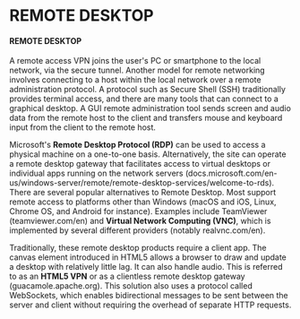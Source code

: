 # REMOTE DESKTOP

#### REMOTE DESKTOP

A remote access VPN joins the user's PC or smartphone to the local network, via the secure tunnel. Another model for remote networking involves connecting to a host within the local network over a remote administration protocol. A protocol such as Secure Shell (SSH) traditionally provides terminal access, and there are many tools that can connect to a graphical desktop. A GUI remote administration tool sends screen and audio data from the remote host to the client and transfers mouse and keyboard input from the client to the remote host.

Microsoft's **Remote Desktop Protocol (RDP)** can be used to access a physical machine on a one-to-one basis. Alternatively, the site can operate a remote desktop gateway that facilitates access to virtual desktops or individual apps running on the network servers (docs.microsoft.com/en-us/windows-server/remote/remote-desktop-services/welcome-to-rds). There are several popular alternatives to Remote Desktop. Most support remote access to platforms other than Windows (macOS and iOS, Linux, Chrome OS, and Android for instance). Examples include TeamViewer (teamviewer.com/en) and **Virtual Network Computing (VNC)**, which is implemented by several different providers (notably realvnc.com/en).

Traditionally, these remote desktop products require a client app. The canvas element introduced in HTML5 allows a browser to draw and update a desktop with relatively little lag. It can also handle audio. This is referred to as an **HTML5 VPN** or as a clientless remote desktop gateway (guacamole.apache.org). This solution also uses a protocol called WebSockets, which enables bidirectional messages to be sent between the server and client without requiring the overhead of separate HTTP requests.